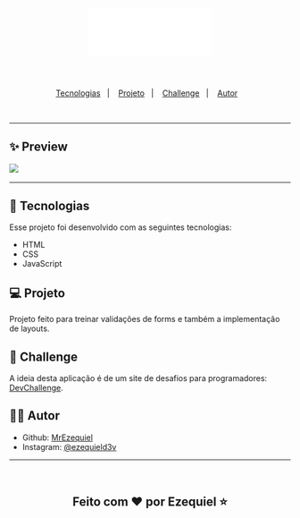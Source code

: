 <h1 align="center">
  <img alt="grab logo" title="grab logo" src="./assets/grab-logo.svg" width="220px" />
</h1>
<br>
<p align="center">
  <a href="#-tecnologias">Tecnologias</a>&nbsp;&nbsp;&nbsp;|&nbsp;&nbsp;&nbsp;
  <a href="#-projeto">Projeto</a>&nbsp;&nbsp;&nbsp;|&nbsp;&nbsp;&nbsp;
  <a href="#-layout">Challenge</a>&nbsp;&nbsp;&nbsp;|&nbsp;&nbsp;&nbsp;
  <a href="#-autor">Autor</a>&nbsp;&nbsp;&nbsp;
</p>
<br>
<hr>

## ✨ Preview

<img src="https://i.imgur.com/mdqsbXw.png">

<hr>

## 🚀 Tecnologias

Esse projeto foi desenvolvido com as seguintes tecnologias:

- HTML
- CSS
- JavaScript

## 💻 Projeto

Projeto feito para treinar validações de forms e também a implementação de layouts.

## 🔖 Challenge

A ideia desta aplicação é de um site de desafios para programadores: <a href="https://www.devchallenge.com.br/challenges/5f261924ecb9243236c05385/details">DevChallenge</a>.

## 👨‍💻 Autor

- Github: <a href="https://github.com/">MrEzequiel
  </a>
- Instagram: <a href="https://www.instagram.com/ezequield3v/">@ezequield3v</a>

<hr>
<br>
<h2 align="center">Feito com ♥ por Ezequiel ⭐️</h2>
